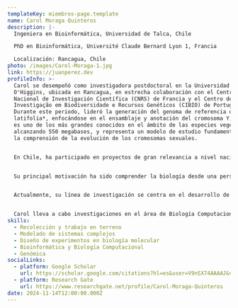 ```yaml
---
templateKey: miembros-page.template
name: Carol Moraga Quinteros
description: |-
  Ingeniera en Bioinformática, Universidad de Talca, Chile

  PhD en Bioinformática, Université Claude Bernard Lyon 1, Francia

  Localización: Rancagua, Chile
photo: /images/Carol-Moraga-1.jpg
link: https://juanperez.dev
profileInfo: >-
  Carol se desempeñó como investigadora postdoctoral en la Universidad de
  O'Higgins, ubicada en Rancagua, en estrecha colaboración con el Centro
  Nacional de Investigación Científica (CNRS) de Francia y el Centro de
  Investigação em Biodiversidade e Recursos Genéticos (CIBIO) de Portugal.
  Durante este periodo, lideró la generación del genoma de referencia de *Silene
  latifolia*, enfocándose en el ensamblaje y anotación del cromosoma Y, el cual
  es uno de los más grandes conocidos en el ámbito de las especies vegetales,
  alcanzando 550 megabases, y representa un modelo de estudio fundamental para
  la comprensión de la evolución de los cromosomas sexuales.


  En Chile, ha participado en proyectos de gran relevancia a nivel nacional, como la secuenciación de diversas especies del Desierto de Atacama y la primera secuenciación y anotación de las variantes genéticas en la población mapuche nativa chilena (Huilliche).


  Su principal motivación ha sido comprender la biología desde una perspectiva genómica y en la interpretación de datos ómicos, con un enfoque particular en especies no modelo.


  Actualmente, su línea de investigación se centra en el desarrollo de algoritmos para predecir redes de interacción entre miARNs y ARNm en especies no modelo, especialmente en plantas nativas, con el objetivo de entender cómo estas evolucionan en la determinación del sexo y cómo se adaptan a su entorno.


  Carol lleva a cabo investigaciones en el área de Biología Computacional y Biotecnología en el Instituto de Ciencias de la Ingeniería en la Universidad de O'Higgins en Rancagua.
skills:
  - Recolección y trabajo en terreno
  - Modelado de sistemas complejos
  - Diseño de experimentos en biología molecular
  - Bioinformática y Biología Computacional
  - Genómica
socialLinks:
  - platform: Google Scholar
    url: https://scholar.google.com/citations?hl=es&user=V9nSX74AAAAJ&view_op=list_works&sortby=pubdate
  - platform: Research Gate
    url: https://www.researchgate.net/profile/Carol-Moraga-Quinteros
date: 2024-11-14T12:00:00.000Z
---
```

